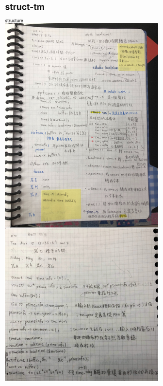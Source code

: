 # struct-tm
structure
![image](https://github.com/yunhuitseng/struct-tm/blob/master/S__22650885.jpg)
![image](https://github.com/yunhuitseng/struct-tm/blob/master/S__22667268.jpg)
